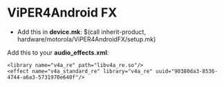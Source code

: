 # ViPER4Android FX
- Add this in **device.mk**: $(call inherit-product, hardware/motorola/ViPER4AndroidFX/setup.mk)

Add this to your **audio_effects.xml**:

    <library name="v4a_re" path="libv4a_re.so"/>
    <effect name="v4a_standard_re" library="v4a_re" uuid="90380da3-8536-4744-a6a3-5731970e640f"/>

